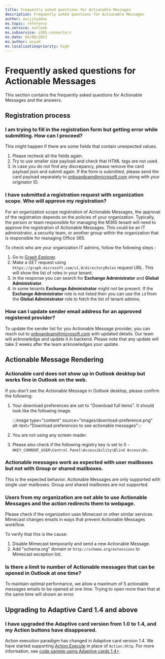```yaml
---
title: Frequently asked questions for Actionable Messages
description: Frequently asked questions for Actionable Messages
author: avijityadav
ms.topic: reference
ms.service: outlook
ms.subservice: o365-connectors
ms.date: 04/08/2023
ms.author: avyad
ms.localizationpriority: high
---
```


<!-- markdownlint-disable MD026 -->

# Frequently asked questions for Actionable Messages

This section contains the frequently asked questions for Actionable Messages and the answers.

## Registration process

### I am trying to fill in the registration form but getting error while submitting. How can I proceed?

This might happen if there are some fields that contain unexpected values.

1. Please recheck all the fields again.
1. Try to use smaller size payload and check that HTML tags are not used.
1. In case you do not find any discrepancy, please remove the card payload json and submit again. If the form is submitted, please send the card payload separately to [onboardoam@microsoft.com](mailto:onboardoam@microsoft.com) along with your originator ID.

### I have submitted a registration request with organization scope. Who will approve my registration?

For an organization scope registration of Actionable Messages, the approval of the registration depends on the policies of your organization. Typically, the person or team responsible for managing the M365 tenant will need to approve the registration of Actionable Messages. This could be an IT administrator, a security team, or another group within the organization that is responsible for managing Office 365.

To check who are your organization IT admins, follow the following steps :

1. Go to [Graph Explorer](https://developer.microsoft.com/graph/graph-explorer).
1. Make a GET request using `https://graph.microsoft.com/v1.0/directoryRoles` request URL. This will show the list of roles in your tenant.
1. In the response you can search for **Exchange Administrator** and **Global Administrator**.
1. In some tenants **Exchange Administrator** might not be present. If the **Exchange Administrator** role is not listed then you can use the `id` from the **Global Administrator** role to fetch the list of tenant admins.

### How can I update sender email address for an approved registered provider?

To update the sender list for you Actionable Message provider, you can reach out to [onboardoam@microsoft.com](mailto:onboardoam@microsoft.com) with updated details. Our team will acknowledge and update it in backend. Please note that any update will take 2 weeks after the team acknowledges your update.

## Actionable Message Rendering

### Actionable card does not show up in Outlook desktop but works fine in Outlook on the web.

If you don't see the Actionable Message in Outlook desktop, please confirm the following:

1. Your download preferences are set to "Download full items". It should look like the following image.

    :::image type="content" source="images/download-preference.png" alt-text="Download preferences to see actionable messages":::

1. You are not using any screen reader.
1. Please also check if the following registry key is set to 0 - `HKEY_CURRENT_USER\Control Panel\Accessibility\Blind Access\On`.

### Actionable messages work as expected with user mailboxes but not with Group or shared mailboxes.

This is the expected behavior. Actionable Messages are only supported with single user mailboxes. Group and shared mailboxes are not supported.

### Users from my organization are not able to use Actionable Messages and the action redirects them to webpage.

Please check if the organization uses Mimecast or other similar services. Mimecast changes emails in ways that prevent Actionable Messages workflow.

To verify that this is the cause:

1. Disable Mimecast temporarily and send a new Actionable Message.
1. Add "schema.org" domain or `http://schema.org/extensions` to Mimecast exception list.

### Is there a limit to number of Actionable messages that can be opened in Outlook at one time?

To maintain optimal performance, we allow a maximum of 5 actionable messages emails to be opened at one time. Trying to open more than that at the same time will shown an error.

## Upgrading to Adaptive Card 1.4 and above

### I have upgraded the Adaptive card version from 1.0 to 1.4, and my Action buttons have disappeared.

Action execution paradigm has changed in Adaptive card version 1.4. We have started supporting [Action.Execute](https://adaptivecards.io/explorer/Action.Execute.html) in place of `Action.Http`. For more information, see [code sample using Adaptive cards 1.4+](./adaptive-card-expense-approval-sample.md).
